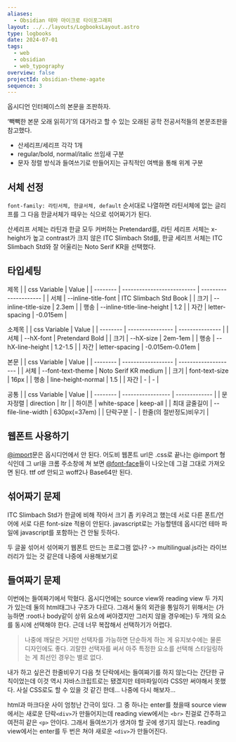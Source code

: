 ```yaml
---
aliases:
  - Obsidian 테마 마이크로 타이포그래피
layout: ../../layouts/LogbooksLayout.astro
type: logbooks
date: 2024-07-01
tags:
  - web
  - obsidian
  - web_typography
overview: false
projectId: obsidian-theme-agate
sequence: 3
---
```


옵시디언 인터페이스의 본문을 조판하자.  

‘빽빽한 본문 오래 읽히기’의 대가라고 할 수 있는 오래된 공학 전공서적들의 본문조판을 참고했다.
-  산세리프/세리프 각각 1개
-  regular/bold, normal/italic 쓰임새 구분
-  문자 정렬 방식과 들여쓰기로 만들어지는 규칙적인 여백을 통해 위계 구분

## 서체 선정
`font-family: 라틴서체, 한글서체, default` 순서대로 나열하면 라틴서체에 없는 글리프를 그 다음 한글서체가 때우는 식으로 섞어짜기가 된다.

산세리프 서체는 라틴과 한글 모두 커버하는 Pretendard를, 라틴 세리프 서체는 x-height가 높고 contrast가 크지 않은 ITC Slimbach Std를, 한글 세리프 서체는 ITC Slimbach Std와 잘 어울리는 Noto Serif KR을 선택했다.

## 타입세팅
제목
|  | css Variable               | Value                 |
| -------- | -------------------------- | --------------------- |
| 서체       | --inline-title-font        | ITC Slimbach Std Book |
| 크기       | --inline-title-size        | 2.3em                 |
| 행송       | --inline-title-line-height | 1.2                   |
| 자간       | letter-spacing             | -0.015em              |

소제목
|  | css Variable     | Value           |
| -------- | ---------------- | --------------- |
| 서체       | --hX-font        | Pretendard Bold |
| 크기       | --hX-size        | 2em-1em         |
| 행송       | --hX-line-height | 1.2-1.5         |
| 자간       | letter-spacing   | -0.015em-0.01em |

본문
|  | css Variable       | Value                |
| -------- | ------------------ | -------------------- |
| 서체       | --font-text-theme  | Noto Serif KR medium |
| 크기       | font-text-size     | 16px                 |
| 행송       | line-height-normal | 1.5                  |
| 자간       | -                  | -                    |

공통
|  | css Variable      | Value         |
| -------- | ----------------- | ------------- |
| 문자정렬     | direction         | ltr           |
| 하이픈      | white-space       | keep-all      |
| 최대 글줄길이  | --file-line-width | 630px(=37em)  |
| 단락구분     | -                 | 한줄(의 절반정도)비우기 |



## 웹폰트 사용하기
[@import](https://developer.mozilla.org/ko/docs/Web/CSS/@import)문은 옵시디언에서 안 된다. 어도비 웹폰트 url은 .css로 끝나는 @import 형식인데 그 url을 크롬 주소창에 쳐 보면 [@font-face](https://developer.mozilla.org/ko/docs/Web/CSS/@font-face)들이 나오는데 그걸 그대로 가져오면 된다. ttf otf 안되고 woff2나 Base64만 된다.

## 섞어짜기 문제
 ITC Slimbach Std가 한글에 비해 작아서 크기 좀 키우려고 했는데 서로 다른 폰트/언어에 서로 다른 font-size 적용이 안된다. javascript로는 가능할텐데 옵시디언 테마 파일에 javascript를 포함하는 건 안될 듯하다.
 
 두 글꼴 섞어서 섞어짜기 웹폰트 만드는 프로그램 없나? -> multilingual.js라는 라이브러리가 있는 것 같은데 나중에 사용해보기로

## 들여짜기 문제
이번에는 들여짜기에서 막혔다. 옵시디언에는 source view와 reading view 두 가지가 있는데 둘의 html태그나 구조가 다르다. 그래서 둘의 외관을 통일하기 위해서는 (가능하면 :root나 body같이 상위 요소에 써야겠지만 그러지 않을 경우에는) 두 개의 요소를 동시에 선택해야 한다. 근데 너무 복잡해서 선택하기가 어렵다.

> 나중에 깨달은 거지만 선택자를 가능하면 단순하게 하는 게 유지보수에는 물론 디자인에도 좋다. 괴랄한 선택자를 써서 아주 특정한 요소를 선택해 스타일링하는 게 최선인 경우는 별로 없다.

내가 하고 싶은건 한줄비우기 다음 첫 단락에서는 들여짜기를 하지 않는다는 간단한 규칙이었는데 이것 역시 자바스크립트로는 됐겠지만 테마파일이라 CSS만 써야해서 못했다. 사실 CSS로도 할 수 있을 것 같긴 한데... 나중에 다시 해보자...

html과 마크다운 사이 엄청난 간극이 있다. 그 중 하나는 enter를 쳤을때 source view에서는 새로운 단락`<div>`가 만들어지는데 reading view에서는 `<br>` 친걸로 간주하고 여전히 같은 `<p>` 안이다. 그래서 들여쓰기가 생겨야 할 곳에 생기지 않는다. reading view에서는 enter를 두 번은 쳐야 새로운 `<div>`가 만들어진다.